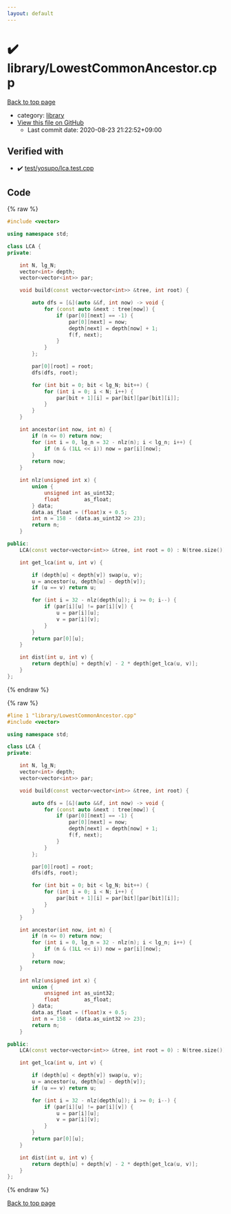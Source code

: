 ```yaml
---
layout: default
---
```


<!-- mathjax config similar to math.stackexchange -->
<script type="text/javascript" async
  src="https://cdnjs.cloudflare.com/ajax/libs/mathjax/2.7.5/MathJax.js?config=TeX-MML-AM_CHTML">
</script>
<script type="text/x-mathjax-config">
  MathJax.Hub.Config({
    TeX: { equationNumbers: { autoNumber: "AMS" }},
    tex2jax: {
      inlineMath: [ ['$','$'] ],
      processEscapes: true
    },
    "HTML-CSS": { matchFontHeight: false },
    displayAlign: "left",
    displayIndent: "2em"
  });
</script>

<script type="text/javascript" src="https://cdnjs.cloudflare.com/ajax/libs/jquery/3.4.1/jquery.min.js"></script>
<script src="https://cdn.jsdelivr.net/npm/jquery-balloon-js@1.1.2/jquery.balloon.min.js" integrity="sha256-ZEYs9VrgAeNuPvs15E39OsyOJaIkXEEt10fzxJ20+2I=" crossorigin="anonymous"></script>
<script type="text/javascript" src="../../assets/js/copy-button.js"></script>
<link rel="stylesheet" href="../../assets/css/copy-button.css" />


# :heavy_check_mark: library/LowestCommonAncestor.cpp

<a href="../../index.html">Back to top page</a>

* category: <a href="../../index.html#d521f765a49c72507257a2620612ee96">library</a>
* <a href="{{ site.github.repository_url }}/blob/master/library/LowestCommonAncestor.cpp">View this file on GitHub</a>
    - Last commit date: 2020-08-23 21:22:52+09:00




## Verified with

* :heavy_check_mark: <a href="../../verify/test/yosupo/lca.test.cpp.html">test/yosupo/lca.test.cpp</a>


## Code

<a id="unbundled"></a>
{% raw %}
```cpp
#include <vector>

using namespace std;

class LCA {
private:

	int N, lg_N;
	vector<int> depth;
	vector<vector<int>> par;

	void build(const vector<vector<int>> &tree, int root) {

		auto dfs = [&](auto &&f, int now) -> void {
			for (const auto &next : tree[now]) {
				if (par[0][next] == -1) {
					par[0][next] = now;
					depth[next] = depth[now] + 1;
					f(f, next);
				}
			}
		};

		par[0][root] = root;
		dfs(dfs, root);

		for (int bit = 0; bit < lg_N; bit++) {
			for (int i = 0; i < N; i++) {
				par[bit + 1][i] = par[bit][par[bit][i]];
			}
		}
	}

	int ancestor(int now, int n) {
		if (n <= 0) return now;
		for (int i = 0, lg_n = 32 - nlz(n); i < lg_n; i++) {
			if (n & (1LL << i)) now = par[i][now];
		}
		return now;
	}

	int nlz(unsigned int x) {
		union {
			unsigned int as_uint32;
			float        as_float;
		} data;
		data.as_float = (float)x + 0.5;
		int n = 158 - (data.as_uint32 >> 23);
		return n;
	}

public:
	LCA(const vector<vector<int>> &tree, int root = 0) : N(tree.size()), lg_N(32 - nlz(N)), depth(N), par(lg_N + 1, vector<int>(N, -1)) { build(tree, root); }

	int get_lca(int u, int v) {

		if (depth[u] < depth[v]) swap(u, v);
		u = ancestor(u, depth[u] - depth[v]);
		if (u == v) return u;

		for (int i = 32 - nlz(depth[u]); i >= 0; i--) {
			if (par[i][u] != par[i][v]) {
				u = par[i][u];
				v = par[i][v];
			}
		}
		return par[0][u];
	}

	int dist(int u, int v) {
		return depth[u] + depth[v] - 2 * depth[get_lca(u, v)];
	}
};

```
{% endraw %}

<a id="bundled"></a>
{% raw %}
```cpp
#line 1 "library/LowestCommonAncestor.cpp"
#include <vector>

using namespace std;

class LCA {
private:

	int N, lg_N;
	vector<int> depth;
	vector<vector<int>> par;

	void build(const vector<vector<int>> &tree, int root) {

		auto dfs = [&](auto &&f, int now) -> void {
			for (const auto &next : tree[now]) {
				if (par[0][next] == -1) {
					par[0][next] = now;
					depth[next] = depth[now] + 1;
					f(f, next);
				}
			}
		};

		par[0][root] = root;
		dfs(dfs, root);

		for (int bit = 0; bit < lg_N; bit++) {
			for (int i = 0; i < N; i++) {
				par[bit + 1][i] = par[bit][par[bit][i]];
			}
		}
	}

	int ancestor(int now, int n) {
		if (n <= 0) return now;
		for (int i = 0, lg_n = 32 - nlz(n); i < lg_n; i++) {
			if (n & (1LL << i)) now = par[i][now];
		}
		return now;
	}

	int nlz(unsigned int x) {
		union {
			unsigned int as_uint32;
			float        as_float;
		} data;
		data.as_float = (float)x + 0.5;
		int n = 158 - (data.as_uint32 >> 23);
		return n;
	}

public:
	LCA(const vector<vector<int>> &tree, int root = 0) : N(tree.size()), lg_N(32 - nlz(N)), depth(N), par(lg_N + 1, vector<int>(N, -1)) { build(tree, root); }

	int get_lca(int u, int v) {

		if (depth[u] < depth[v]) swap(u, v);
		u = ancestor(u, depth[u] - depth[v]);
		if (u == v) return u;

		for (int i = 32 - nlz(depth[u]); i >= 0; i--) {
			if (par[i][u] != par[i][v]) {
				u = par[i][u];
				v = par[i][v];
			}
		}
		return par[0][u];
	}

	int dist(int u, int v) {
		return depth[u] + depth[v] - 2 * depth[get_lca(u, v)];
	}
};

```
{% endraw %}

<a href="../../index.html">Back to top page</a>

